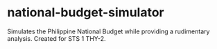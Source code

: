 # national-budget-simulator
Simulates the Philippine National Budget while providing a rudimentary analysis. Created for STS 1 THY-2.

